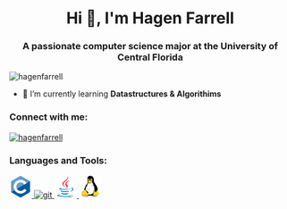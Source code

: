 <h1 align="center">Hi 👋, I'm Hagen Farrell</h1>
<h3 align="center">A passionate computer science major at the University of Central Florida</h3>

<p align="left"> <img src="https://komarev.com/ghpvc/?username=hagenfarrell&label=Profile%20views&color=0e75b6&style=flat" alt="hagenfarrell" /> </p>

- 🌱 I’m currently learning **Datastructures & Algorithims**

<h3 align="left">Connect with me:</h3>
<p align="left">
<a href="https://linkedin.com/in/hagenfarrell" target="blank"><img align="center" src="https://raw.githubusercontent.com/rahuldkjain/github-profile-readme-generator/master/src/images/icons/Social/linked-in-alt.svg" alt="hagenfarrell" height="30" width="40" /></a>
</p>

<h3 align="left">Languages and Tools:</h3>
<p align="left"> <a href="https://www.cprogramming.com/" target="_blank" rel="noreferrer"> <img src="https://raw.githubusercontent.com/devicons/devicon/master/icons/c/c-original.svg" alt="c" width="40" height="40"/> </a> <a href="https://git-scm.com/" target="_blank" rel="noreferrer"> <img src="https://www.vectorlogo.zone/logos/git-scm/git-scm-icon.svg" alt="git" width="40" height="40"/> </a> <a href="https://www.java.com" target="_blank" rel="noreferrer"> <img src="https://raw.githubusercontent.com/devicons/devicon/master/icons/java/java-original.svg" alt="java" width="40" height="40"/> </a> <a href="https://www.linux.org/" target="_blank" rel="noreferrer"> <img src="https://raw.githubusercontent.com/devicons/devicon/master/icons/linux/linux-original.svg" alt="linux" width="40" height="40"/> </a> </p>

